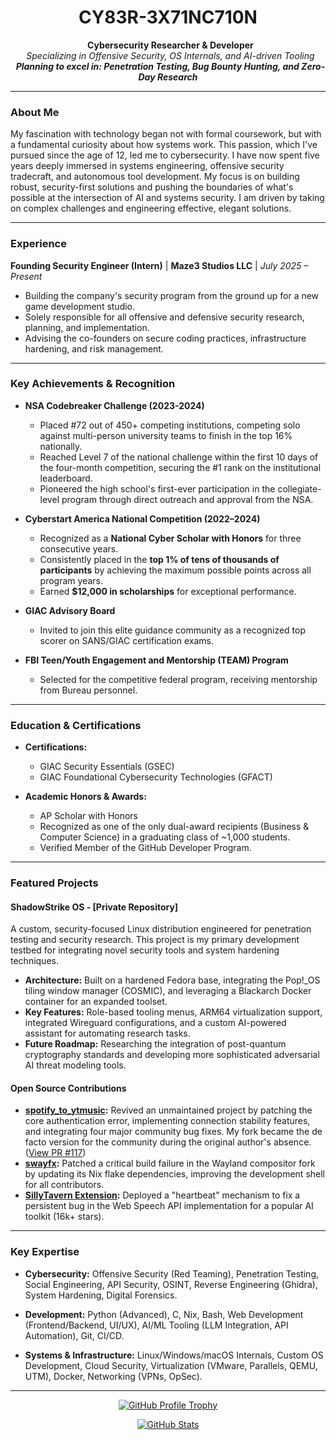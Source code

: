 <h1 align="center">CY83R-3X71NC710N</h1>

<p align="center">
  <strong>Cybersecurity Researcher & Developer</strong><br>
  <em>Specializing in Offensive Security, OS Internals, and AI-driven Tooling</em><br>
  <strong><em>Planning to excel in: Penetration Testing, Bug Bounty Hunting, and Zero-Day Research</em></strong>
</p>

---

### About Me

My fascination with technology began not with formal coursework, but with a fundamental curiosity about how systems work. This passion, which I've pursued since the age of 12, led me to cybersecurity. I have now spent five years deeply immersed in systems engineering, offensive security tradecraft, and autonomous tool development. My focus is on building robust, security-first solutions and pushing the boundaries of what's possible at the intersection of AI and systems security. I am driven by taking on complex challenges and engineering effective, elegant solutions.

---

### Experience

**Founding Security Engineer (Intern)** | **Maze3 Studios LLC** | *July 2025 – Present*
* Building the company's security program from the ground up for a new game development studio.
* Solely responsible for all offensive and defensive security research, planning, and implementation.
* Advising the co-founders on secure coding practices, infrastructure hardening, and risk management.

---

### Key Achievements & Recognition

* **NSA Codebreaker Challenge (2023-2024)**
    * Placed #72 out of 450+ competing institutions, competing solo against multi-person university teams to finish in the top 16% nationally.
    * Reached Level 7 of the national challenge within the first 10 days of the four-month competition, securing the #1 rank on the institutional leaderboard.
    * Pioneered the high school's first-ever participation in the collegiate-level program through direct outreach and approval from the NSA.

* **Cyberstart America National Competition (2022–2024)**
    * Recognized as a **National Cyber Scholar with Honors** for three consecutive years.
    * Consistently placed in the **top 1% of tens of thousands of participants** by achieving the maximum possible points across all program years.
    * Earned **$12,000 in scholarships** for exceptional performance.

* **GIAC Advisory Board**
    * Invited to join this elite guidance community as a recognized top scorer on SANS/GIAC certification exams.

* **FBI Teen/Youth Engagement and Mentorship (TEAM) Program**
    * Selected for the competitive federal program, receiving mentorship from Bureau personnel.

---

### Education & Certifications

* **Certifications:**
    * GIAC Security Essentials (GSEC)
    * GIAC Foundational Cybersecurity Technologies (GFACT)

* **Academic Honors & Awards:**
    * AP Scholar with Honors
    * Recognized as one of the only dual-award recipients (Business & Computer Science) in a graduating class of ~1,000 students.
    * Verified Member of the GitHub Developer Program.

---

### Featured Projects

#### **ShadowStrike OS - [Private Repository]**
A custom, security-focused Linux distribution engineered for penetration testing and security research. This project is my primary development testbed for integrating novel security tools and system hardening techniques.
* **Architecture:** Built on a hardened Fedora base, integrating the Pop!_OS tiling window manager (COSMIC), and leveraging a Blackarch Docker container for an expanded toolset.
* **Key Features:** Role-based tooling menus, ARM64 virtualization support, integrated Wireguard configurations, and a custom AI-powered assistant for automating research tasks.
* **Future Roadmap:** Researching the integration of post-quantum cryptography standards and developing more sophisticated adversarial AI threat modeling tools.

#### **Open Source Contributions**
* **[spotify_to_ytmusic](https://github.com/CY83R-3X71NC710N/spotify_to_ytmusic):** Revived an unmaintained project by patching the core authentication error, implementing connection stability features, and integrating four major community bug fixes. My fork became the de facto version for the community during the original author's absence. ([View PR #117](https://github.com/linsomniac/spotify_to_ytmusic/pull/117))
* **[swayfx](https://github.com/WillPower3309/swayfx/pull/406):** Patched a critical build failure in the Wayland compositor fork by updating its Nix flake dependencies, improving the development shell for all contributors.
* **[SillyTavern Extension](https://github.com/SillyTavern/Extension-Speech-Recognition/pull/19):** Deployed a "heartbeat" mechanism to fix a persistent bug in the Web Speech API implementation for a popular AI toolkit (16k+ stars).

---

### Key Expertise

* **Cybersecurity:** Offensive Security (Red Teaming), Penetration Testing, Social Engineering, API Security, OSINT, Reverse Engineering (Ghidra), System Hardening, Digital Forensics.

* **Development:** Python (Advanced), C, Nix, Bash, Web Development (Frontend/Backend, UI/UX), AI/ML Tooling (LLM Integration, API Automation), Git, CI/CD.

* **Systems & Infrastructure:** Linux/Windows/macOS Internals, Custom OS Development, Cloud Security, Virtualization (VMware, Parallels, QEMU, UTM), Docker, Networking (VPNs, OpSec).

---
<p align="center">
  <a href="https://github.com/ryo-ma/github-profile-trophy">
    <img src="https://hacked-github-stat-trophies.vercel.app/?username=cy83r-3x71nc710n&column=4&rank=SECRET,SSS,SS,S,AAA,AA,A&theme=dracula&margin-w=18&margin-h=10" alt="GitHub Profile Trophy">
  </a>
</p>

<p align="center">
  <a href="https://github.com/anuraghazra/github-readme-stats">
    <img src="https://github-readme-stats.vercel.app/api?username=CY83R-3X71NC710N&show_icons=true&theme=radical&hide_title=false" alt="GitHub Stats">
  </a>
</p>
